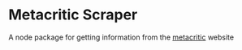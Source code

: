 # Metacritic Scraper
A node package for getting information from the [metacritic](http://www.metacritic.com/) website
